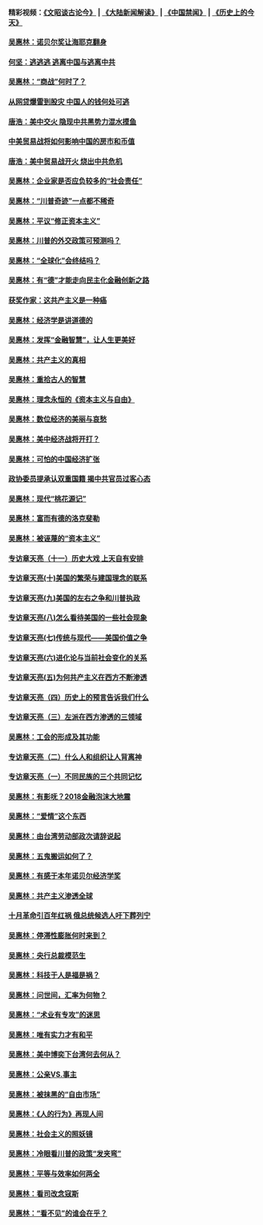 #### 精彩视频：[《文昭谈古论今》](https://github.com/gfw-breaker/wenzhao/blob/master/README.md?t=01011230) | [《大陆新闻解读》](https://github.com/gfw-breaker/ntdtv-comedy/blob/master/README.md?t=01011230) | [《中国禁闻》](https://github.com/gfw-breaker/ntdtv-news/blob/master/README.md?t=01011230) | [《历史上的今天》](https://github.com/gfw-breaker/today-in-history/blob/master/README.md?t=01011230) 

#### [吴惠林：诺贝尔奖让海耶克翻身](../pages/nsc423/n10890049.md?t=01011230) 

#### [何坚：逃逃逃 逃离中国与逃离中共](../pages/nsc423/n10592891.md?t=01011230) 

#### [吴惠林：“商战”何时了？](../pages/nsc423/n10573558.md?t=01011230) 

#### [从网贷爆雷到股灾 中国人的钱何处可逃](../pages/nsc423/n10572800.md?t=01011230) 

#### [唐浩：美中交火 隐现中共黑势力混水摸鱼](../pages/nsc423/n10544040.md?t=01011230) 

#### [中美贸易战将如何影响中国的房市和币值](../pages/nsc423/n10543697.md?t=01011230) 

#### [唐浩：美中贸易战开火 烧出中共危机](../pages/nsc423/n10540126.md?t=01011230) 

#### [吴惠林：企业家是否应负较多的“社会责任”](../pages/nsc423/n10535022.md?t=01011230) 

#### [吴惠林：“川普奇迹”一点都不稀奇](../pages/nsc423/n10512808.md?t=01011230) 

#### [吴惠林：平议“修正资本主义”](../pages/nsc423/n10495724.md?t=01011230) 

#### [吴惠林：川普的外交政策可预测吗？](../pages/nsc423/n10462387.md?t=01011230) 

#### [吴惠林：“全球化”会终结吗？](../pages/nsc423/n10452838.md?t=01011230) 

#### [吴惠林：有“德”才能走向民主化金融创新之路](../pages/nsc423/n10432292.md?t=01011230) 

#### [获奖作家：这共产主义是一种癌](../pages/nsc423/n10431541.md?t=01011230) 

#### [吴惠林：经济学是讲道德的](../pages/nsc423/n10398014.md?t=01011230) 

#### [吴惠林：发挥“金融智慧”，让人生更美好](../pages/nsc423/n10375019.md?t=01011230) 

#### [吴惠林：共产主义的真相](../pages/nsc423/n10351394.md?t=01011230) 

#### [吴惠林：重拾古人的智慧](../pages/nsc423/n10337691.md?t=01011230) 

#### [吴惠林：理念永恒的《资本主义与自由》](../pages/nsc423/n10316274.md?t=01011230) 

#### [吴惠林：数位经济的美丽与哀愁](../pages/nsc423/n10292946.md?t=01011230) 

#### [吴惠林：美中经济战将开打？](../pages/nsc423/n10258825.md?t=01011230) 

#### [吴惠林：可怕的中国经济扩张](../pages/nsc423/n10219147.md?t=01011230) 

#### [政协委员提承认双重国籍 揭中共官员过客心态](../pages/nsc423/n10208809.md?t=01011230) 

#### [吴惠林：现代“桃花源记”](../pages/nsc423/n10185234.md?t=01011230) 

#### [吴惠林：富而有德的洛克斐勒](../pages/nsc423/n10142264.md?t=01011230) 

#### [吴惠林：被诬蔑的“资本主义”](../pages/nsc423/n10124816.md?t=01011230) 

#### [专访章天亮（十一）历史大戏 上天自有安排](../pages/nsc423/n10094905.md?t=01011230) 

#### [专访章天亮(十)美国的繁荣与建国理念的联系](../pages/nsc423/n10094899.md?t=01011230) 

#### [专访章天亮(九)美国的左右之争和川普执政](../pages/nsc423/n10094889.md?t=01011230) 

#### [专访章天亮(八)怎么看待美国的一些社会现象](../pages/nsc423/n10094857.md?t=01011230) 

#### [专访章天亮(七)传统与现代——美国价值之争](../pages/nsc423/n10093140.md?t=01011230) 

#### [专访章天亮(六)进化论与当前社会变化的关系](../pages/nsc423/n10092036.md?t=01011230) 

#### [专访章天亮(五)为何共产主义在西方不断渗透](../pages/nsc423/n10083620.md?t=01011230) 

#### [专访章天亮（四）历史上的预言告诉我们什么](../pages/nsc423/n10083606.md?t=01011230) 

#### [专访章天亮（三）左派在西方渗透的三领域](../pages/nsc423/n10081115.md?t=01011230) 

#### [吴惠林：工会的形成及其功能](../pages/nsc423/n10080633.md?t=01011230) 

#### [专访章天亮（二）什么人和组织让人背离神](../pages/nsc423/n10076637.md?t=01011230) 

#### [专访章天亮（一）不同民族的三个共同记忆](../pages/nsc423/n10074188.md?t=01011230) 

#### [吴惠林：有影呒？2018金融泡沫大地震](../pages/nsc423/n10040534.md?t=01011230) 

#### [吴惠林：“爱情”这个东西](../pages/nsc423/n10019423.md?t=01011230) 

#### [吴惠林：由台湾劳动部政次请辞说起](../pages/nsc423/n9979679.md?t=01011230) 

#### [吴惠林：五鬼搬运如何了？](../pages/nsc423/n9925338.md?t=01011230) 

#### [吴惠林：有感于本年诺贝尔经济学奖](../pages/nsc423/n9871883.md?t=01011230) 

#### [吴惠林：共产主义渗透全球](../pages/nsc423/n9812748.md?t=01011230) 

#### [十月革命引百年红祸 俄总统候选人吁下葬列宁](../pages/nsc423/n9810182.md?t=01011230) 

#### [吴惠林：停滞性膨胀何时来到？](../pages/nsc423/n9764136.md?t=01011230) 

#### [吴惠林：央行总裁模范生](../pages/nsc423/n9728134.md?t=01011230) 

#### [吴惠林：科技于人是福是祸？](../pages/nsc423/n9672982.md?t=01011230) 

#### [吴惠林：问世间，汇率为何物？](../pages/nsc423/n9621788.md?t=01011230) 

#### [吴惠林：“术业有专攻”的迷思](../pages/nsc423/n9580363.md?t=01011230) 

#### [吴惠林：唯有实力才有和平](../pages/nsc423/n9529599.md?t=01011230) 

#### [吴惠林：美中博奕下台湾何去何从？](../pages/nsc423/n9483598.md?t=01011230) 

#### [吴惠林：公亲VS.事主](../pages/nsc423/n9425637.md?t=01011230) 

#### [吴惠林：被抹黑的“自由市场”](../pages/nsc423/n9351545.md?t=01011230) 

#### [吴惠林：《人的行为》再现人间](../pages/nsc423/n9296339.md?t=01011230) 

#### [吴惠林：社会主义的照妖镜](../pages/nsc423/n9243460.md?t=01011230) 

#### [吴惠林：冷眼看川普的政策“发夹弯”](../pages/nsc423/n9120684.md?t=01011230) 

#### [吴惠林：平等与效率如何两全](../pages/nsc423/n9075430.md?t=01011230) 

#### [吴惠林：看司改念寇斯](../pages/nsc423/n9024915.md?t=01011230) 

#### [吴惠林：“看不见”的谁会在乎？](../pages/nsc423/n8977488.md?t=01011230) 

